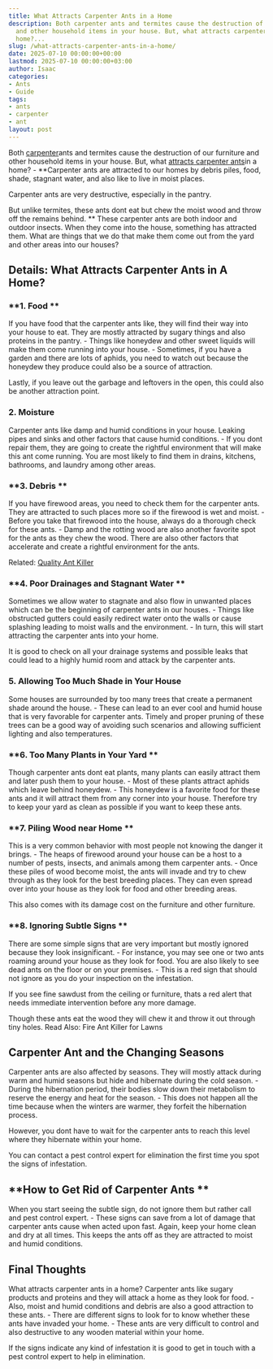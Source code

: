```yaml
---
title: What Attracts Carpenter Ants in a Home
description: Both carpenter ants and termites cause the destruction of our furniture
  and other household items in your house. But, what attracts carpenter ants in a
  home?...
slug: /what-attracts-carpenter-ants-in-a-home/
date: 2025-07-10 00:00:00+00:00
lastmod: 2025-07-10 00:00:00+03:00
author: Isaac
categories:
- Ants
- Guide
tags:
- ants
- carpenter
- ant
layout: post
---
```

Both [carpenter](https://pestpolicy.com/carpenter-ants-vs-fire-ants/)ants and termites cause the destruction of our furniture and other household items in your house. But, what [attracts carpenter ants](https://pestpolicy.com/best-ant-traps/)in a home? - **Carpenter ants are attracted to our homes by debris piles, food, shade, stagnant water, and also like to live in moist places.

Carpenter ants are very destructive, especially in the pantry.

But unlike termites, these ants dont eat but chew the moist wood and throw off the remains behind. ** These carpenter ants are both indoor and outdoor insects. When they come into the house, something has attracted them. What are things that we do that make them come out from the yard and other areas into our houses?

##  Details: What Attracts Carpenter Ants in A Home?

###  **1. Food **

If you have food that the carpenter ants like, they will find their way into your house to eat. They are mostly attracted by sugary things and also proteins in the pantry. - Things like honeydew and other sweet liquids will make them come running into your house. - Sometimes, if you have a garden and there are lots of aphids, you need to watch out because the honeydew they produce could also be a source of attraction.

Lastly, if you leave out the garbage and leftovers in the open, this could also be another attraction point.

###  **2. Moisture**

Carpenter ants like damp and humid conditions in your house. Leaking pipes and sinks and other factors that cause humid conditions. - If you dont repair them, they are going to create the rightful environment that will make this ant come running. You are most likely to find them in drains, kitchens, bathrooms, and laundry among other areas.

###  **3. Debris **

If you have firewood areas, you need to check them for the carpenter ants. They are attracted to such places more so if the firewood is wet and moist. - Before you take that firewood into the house, always do a thorough check for these ants. - Damp and the rotting wood are also another favorite spot for the ants as they chew the wood. There are also other factors that accelerate and create a rightful environment for the ants.

Related: [Quality Ant Killer](https://pestpolicy.com/best-ant-killer/)

###  **4. Poor Drainages and Stagnant Water **

Sometimes we allow water to stagnate and also flow in unwanted places which can be the beginning of carpenter ants in our houses. - Things like obstructed gutters could easily redirect water onto the walls or cause splashing leading to moist walls and the environment. - In turn, this will start attracting the carpenter ants into your home.

It is good to check on all your drainage systems and possible leaks that could lead to a highly humid room and attack by the carpenter ants.

###  **5. Allowing Too Much Shade in Your House**

Some houses are surrounded by too many trees that create a permanent shade around the house. - These can lead to an ever cool and humid house that is very favorable for carpenter ants. Timely and proper pruning of these trees can be a good way of avoiding such scenarios and allowing sufficient lighting and also temperatures.

###  **6. Too Many Plants in Your Yard **

Though carpenter ants dont eat plants, many plants can easily attract them and later push them to your house. - Most of these plants attract aphids which leave behind honeydew. - This honeydew is a favorite food for these ants and it will attract them from any corner into your house. Therefore try to keep your yard as clean as possible if you want to keep these ants.

###  **7. Piling Wood near Home **

This is a very common behavior with most people not knowing the danger it brings. - The heaps of firewood around your house can be a host to a number of pests, insects, and animals among them carpenter ants. - Once these piles of wood become moist, the ants will invade and try to chew through as they look for the best breeding places. They can even spread over into your house as they look for food and other breeding areas.

This also comes with its damage cost on the furniture and other furniture.

###  **8. Ignoring Subtle Signs **

There are some simple signs that are very important but mostly ignored because they look insignificant. - For instance, you may see one or two ants roaming around your house as they look for food. You are also likely to see dead ants on the floor or on your premises. - This is a red sign that should not ignore as you do your inspection on the infestation.

If you see fine sawdust from the ceiling or furniture, thats a red alert that needs immediate intervention before any more damage.

Though these ants eat the wood they will chew it and throw it out through tiny holes. Read Also: Fire Ant Killer for Lawns

##  Carpenter Ant and the Changing Seasons

Carpenter ants are also affected by seasons. They will mostly attack during warm and humid seasons but hide and hibernate during the cold season. - During the hibernation period, their bodies slow down their metabolism to reserve the energy and heat for the season. - This does not happen all the time because when the winters are warmer, they forfeit the hibernation process.

However, you dont have to wait for the carpenter ants to reach this level where they hibernate within your home.

You can contact a pest control expert for elimination the first time you spot the signs of infestation.

##  **How to Get Rid of Carpenter Ants **

When you start seeing the subtle sign, do not ignore them but rather call and pest control expert. - These signs can save from a lot of damage that carpenter ants cause when acted upon fast. Again, keep your home clean and dry at all times. This keeps the ants off as they are attracted to moist and humid conditions.

##  Final Thoughts

What attracts carpenter ants in a home? Carpenter ants like sugary products and proteins and they will attack a home as they look for food. - Also, moist and humid conditions and debris are also a good attraction to these ants. - There are different signs to look for to know whether these ants have invaded your home. - These ants are very difficult to control and also destructive to any wooden material within your home.

If the signs indicate any kind of infestation it is good to get in touch with a pest control expert to help in elimination.